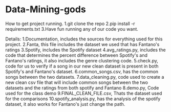 # Data-Mining-gods
How to get project running.
1.git clone the repo
2.pip install -r requirements.txt
3.Have fun running any of our code you want.

Details:
1.Documentation, includes the sources for everything used for this project.
2.Fanta, this file includes the dataset we used that has Fantano's ratings
3.Spotify, includes the Spotify dataset
4.avg_ratings.py, includes the code that determines the percent difference between Spotify's and Fantano's ratings, it also includes the genre clustering code.
5.check.py, code for us to verify if a song in our new clean dataset is present in both Spotify's and Fantano's dataset.
6.common_songs.csv, has the common songs between the two datasets.
7.data_cleaning.py, code used to create a new clean csv file that will include common songs between the two datasets and the ratings from both spotify and Fantano
8.demo.py, Code used for the class demo
9.FINAL_CLEAN_FILE.csv, Thats the dataset used for the comparisons
10.spotify_analysis.py, has the analysis of the spotify dataset, it also works for Fantano's just change the path.


